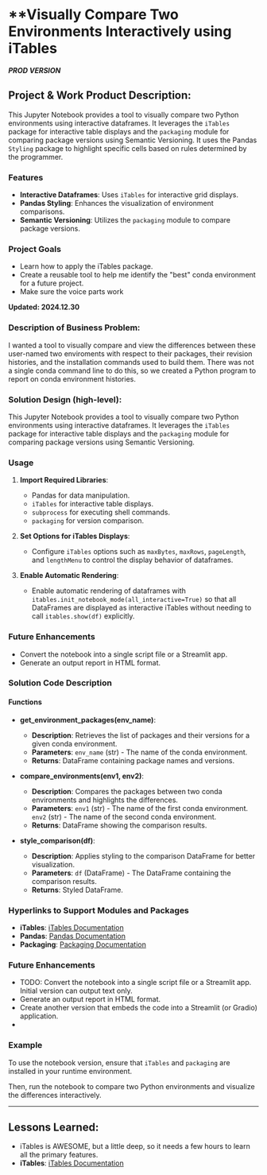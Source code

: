 # **Visually Compare Two Environments Interactively using iTables
***PROD VERSION***

## Project & Work Product Description: 

This Jupyter Notebook provides a tool to visually compare two Python environments using interactive dataframes. 
It leverages the `iTables` package for interactive table displays and the `packaging` module for comparing package versions using Semantic Versioning.
It uses the Pandas `Styling` package to highlight specific cells based on rules determined by the programmer.

### Features
- **Interactive Dataframes**: Uses `iTables` for interactive grid displays.
- **Pandas Styling**: Enhances the visualization of environment comparisons.
- **Semantic Versioning**: Utilizes the `packaging` module to compare package versions.

### Project Goals 
 - Learn how to apply the iTables package.
 - Create a reusable tool to help me identify the "best" conda environment for a future project.
 - Make sure the voice parts work

**Updated: 2024.12.30**

### Description of Business Problem:

I wanted a tool to visually compare and view the differences between these user-named two enviroments with respect to their packages, their revision histories, and the installation commands used to build them. There was not a single conda command line to do this, so we created a Python program to report on conda environment histories.


### Solution Design (high-level):

This Jupyter Notebook provides a tool to visually compare two Python environments using interactive dataframes. It leverages the `iTables` package for interactive table displays and the `packaging` module for comparing package versions using Semantic Versioning.

### Usage
1. **Import Required Libraries**:
    - Pandas for data manipulation.
    - `iTables` for interactive table displays.
    - `subprocess` for executing shell commands.
    - `packaging` for version comparison.

2. **Set Options for iTables Displays**:
    - Configure `iTables` options such as `maxBytes`, `maxRows`, `pageLength`, and `lengthMenu` to control the display behavior of dataframes.

3. **Enable Automatic Rendering**:
    - Enable automatic rendering of dataframes with `itables.init_notebook_mode(all_interactive=True)` so that all DataFrames are displayed as interactive iTables without needing to call `itables.show(df)` explicitly.

### Future Enhancements
- Convert the notebook into a single script file or a Streamlit app.
- Generate an output report in HTML format.

### Solution Code Description

#### Functions

- **get_environment_packages(env_name)**:
    - **Description**: Retrieves the list of packages and their versions for a given conda environment.
    - **Parameters**: `env_name` (str) - The name of the conda environment.
    - **Returns**: DataFrame containing package names and versions.

- **compare_environments(env1, env2)**:
    - **Description**: Compares the packages between two conda environments and highlights the differences.
    - **Parameters**: `env1` (str) - The name of the first conda environment.
                    `env2` (str) - The name of the second conda environment.
    - **Returns**: DataFrame showing the comparison results.

- **style_comparison(df)**:
    - **Description**: Applies styling to the comparison DataFrame for better visualization.
    - **Parameters**: `df` (DataFrame) - The DataFrame containing the comparison results.
    - **Returns**: Styled DataFrame.

### Hyperlinks to Support Modules and Packages
- **iTables**: [iTables Documentation](https://mwouts.github.io/itables/)
- **Pandas**: [Pandas Documentation](https://pandas.pydata.org/pandas-docs/stable/)
- **Packaging**: [Packaging Documentation](https://packaging.pypa.io/en/latest/)

### Future Enhancements
- TODO: Convert the notebook into a single script file or a Streamlit app.  Initial version can output text only.  
- Generate an output report in HTML format.
- Create another version that embeds the code into a Streamlit (or Gradio) application.
- 
### Example
To use the notebook version, ensure that `iTables` and `packaging` are installed in your runtime environment. 

Then, run the notebook to compare two Python environments and visualize the differences interactively.

---
## Lessons Learned: 
- iTables is AWESOME, but a little deep, so it needs a few hours to learn all the primary features. 
- **iTables**: [iTables Documentation](https://mwouts.github.io/itables/)


